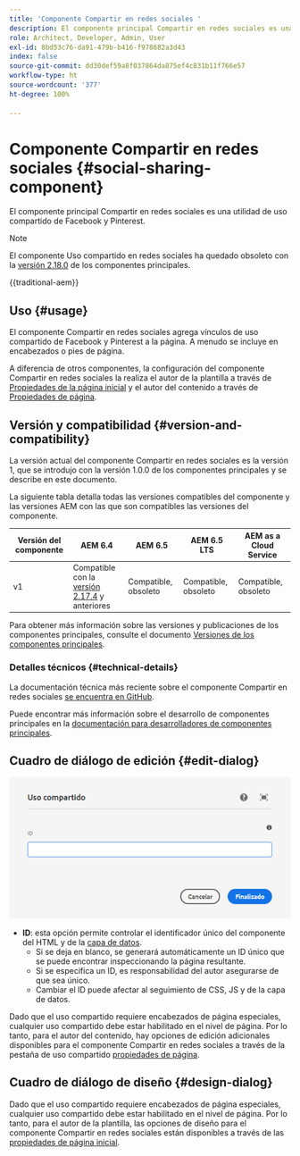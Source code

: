 ```yaml
---
title: 'Componente Compartir en redes sociales '
description: El componente principal Compartir en redes sociales es una utilidad de uso compartido de Facebook y Pinterest.
role: Architect, Developer, Admin, User
exl-id: 8bd53c76-da91-479b-b416-f978682a3d43
index: false
source-git-commit: dd30def59a8f037864da875ef4c831b11f766e57
workflow-type: ht
source-wordcount: '377'
ht-degree: 100%

---
```



# Componente Compartir en redes sociales {#social-sharing-component}

El componente principal Compartir en redes sociales es una utilidad de uso compartido de Facebook y Pinterest.

>[!NOTE]
>
>El componente Uso compartido en redes sociales ha quedado obsoleto con la [versión 2.18.0](/help/versions.md) de los componentes principales.

{{traditional-aem}}

## Uso {#usage}

El componente Compartir en redes sociales agrega vínculos de uso compartido de Facebook y Pinterest a la página. A menudo se incluye en encabezados o pies de página.

A diferencia de otros componentes, la configuración del componente Compartir en redes sociales la realiza el autor de la plantilla a través de [Propiedades de la página inicial](https://experienceleague.adobe.com/docs/experience-manager-cloud-service/sites/authoring/features/templates.html?lang=es) y el autor del contenido a través de [Propiedades de página](https://experienceleague.adobe.com/docs/experience-manager-cloud-service/sites/authoring/fundamentals/page-properties.html?lang=es).

## Versión y compatibilidad {#version-and-compatibility}

La versión actual del componente Compartir en redes sociales es la versión 1, que se introdujo con la versión 1.0.0 de los componentes principales y se describe en este documento.

La siguiente tabla detalla todas las versiones compatibles del componente y las versiones AEM con las que son compatibles las versiones del componente.

| Versión del componente | AEM 6.4 | AEM 6.5 | AEM 6.5 LTS | AEM as a Cloud Service |
|--- |--- |--- |---|---|
| v1 | Compatible con la <br>[versión 2.17.4](/help/versions.md) y anteriores | Compatible, obsoleto | Compatible, obsoleto | Compatible, obsoleto |

Para obtener más información sobre las versiones y publicaciones de los componentes principales, consulte el documento [Versiones de los componentes principales](/help/versions.md).

### Detalles técnicos {#technical-details}

La documentación técnica más reciente sobre el componente Compartir en redes sociales [se encuentra en GitHub](https://adobe.com/go/aem_cmp_tech_sharing_v1_es).

Puede encontrar más información sobre el desarrollo de componentes principales en la [documentación para desarrolladores de componentes principales](/help/developing/overview.md).

## Cuadro de diálogo de edición {#edit-dialog}

![Cuadro de diálogo de edición del componente Compartir en redes sociales](/help/assets/sharing-edit.png)

* **ID**: esta opción permite controlar el identificador único del componente del HTML y de la [capa de datos](/help/developing/data-layer/overview.md).
   * Si se deja en blanco, se generará automáticamente un ID único que se puede encontrar inspeccionando la página resultante.
   * Si se especifica un ID, es responsabilidad del autor asegurarse de que sea único.
   * Cambiar el ID puede afectar al seguimiento de CSS, JS y de la capa de datos.

Dado que el uso compartido requiere encabezados de página especiales, cualquier uso compartido debe estar habilitado en el nivel de página. Por lo tanto, para el autor del contenido, hay opciones de edición adicionales disponibles para el componente Compartir en redes sociales a través de la pestaña de uso compartido [propiedades de página](https://experienceleague.adobe.com/docs/experience-manager-cloud-service/sites/authoring/fundamentals/page-properties.html?lang=es).

## Cuadro de diálogo de diseño {#design-dialog}

Dado que el uso compartido requiere encabezados de página especiales, cualquier uso compartido debe estar habilitado en el nivel de página. Por lo tanto, para el autor de la plantilla, las opciones de diseño para el componente Compartir en redes sociales están disponibles a través de las [propiedades de página inicial](https://experienceleague.adobe.com/docs/experience-manager-cloud-service/sites/authoring/features/templates.html?lang=es).
